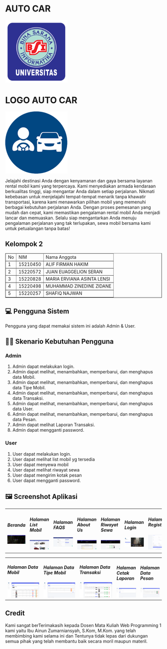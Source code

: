 # AUTO CAR

<img src="assets/bsi.png" width="200px" align="center"><br>

# LOGO AUTO CAR

<img src="assets/autocar-logo.png" width="200px" align="center"><br>

Jelajahi destinasi Anda dengan kenyamanan dan gaya bersama layanan rental mobil kami yang terpercaya. Kami menyediakan armada kendaraan berkualitas tinggi, siap mengantar Anda dalam setiap perjalanan. Nikmati kebebasan untuk menjelajahi tempat-tempat menarik tanpa khawatir transportasi, karena kami menawarkan pilihan mobil yang memenuhi berbagai kebutuhan perjalanan Anda. Dengan proses pemesanan yang mudah dan cepat, kami memastikan pengalaman rental mobil Anda menjadi lancar dan memuaskan. Selalu siap mengantarkan Anda menuju pengalaman perjalanan yang tak terlupakan, sewa mobil bersama kami untuk petualangan tanpa batas!

## Kelompok 2

<table border="1">
  <thead>
    <tr>
      <td>No</td>
      <td>NIM</td>
      <td>Nama Anggota</td>
    </tr>
  <thead>
  <tbody>
    <tr>
      <td>1</td>
      <td>15210450</td>
      <td>ALIF FIRMAN HAKIM</td>
    </tr>
    <tr>
      <td>2</td>
      <td>15220572</td>
      <td>JUAN EUAGGELION SERAN</td>
    </tr>
    <tr>
      <td>3</td>
      <td>15220828</td>
      <td>MARIA ERVIANA ASINTA LENSI</td>
    </tr>
    <tr>
      <td>4</td>
      <td>15220498</td>
      <td>MUHAMMAD ZINEDINE ZIDANE</td>
    </tr>
    <tr>
      <td>5</td>
      <td>15220257</td>
      <td>SHAFIQ NAJWAN</td>
    </tr>
  </tbody>
</table>

## 💻 Pengguna Sistem

Pengguna yang dapat memakai sistem ini adalah Admin & User.

## 👨‍💻 Skenario Kebutuhan Pengguna

### Admin

<ol>
  <li>Admin dapat melakukan login.</li>
  <li>Admin dapat melihat, menambahkan, memperbarui, dan menghapus data Mobil.</li>
  <li>Admin dapat melihat, menambahkan, memperbarui, dan menghapus data Tipe Mobil.</li>
  <li>Admin dapat melihat, menambahkan, memperbarui, dan menghapus data Transaksi.</li>
  <li>Admin dapat melihat, menambahkan, memperbarui, dan menghapus data User.</li>
  <li>Admin dapat melihat, menambahkan, memperbarui, dan menghapus data Pesan.</li>
  <li>Admin dapat melihat Laporan Transaksi.</li>
  <li>Admin dapat mengganti password.</li>
</ol>

### User

<ol>
  <li>User dapat melakukan login.</li>
  <li>User dapat melihat list mobil yg tersedia</li>
  <li>User dapat menyewa mobil</li>
  <li>User dapat melihat riwayat sewa</li>
  <li>User dapat mengirim kotak pesan</li>
  <li>User dapat mengganti password.</li>
</ol>

## 🖼️ Screenshot Aplikasi

<table width="100%">
  <tbody>
    <tr>
      <td width="33%">
        <h5>Beranda</h5>
        <img src="assets/ss/Beranda.png"><br>
      </td>
      <td width="33%">
        <h5>Halaman List Mobil</h5>
        <img src="assets/ss/List.png">
      </td>
      <td width="33%">
        <h5>Halaman FAQS</h5>
        <img src="assets/ss/faqs.png">
      </td>
      <td width="33%">
        <h5>Halaman About Us</h5>
        <img src="assets/ss/about.png">
      </td>
      <td width="33%">
        <h5>Halaman Riwayat Sewa</h5>
        <img src="assets/ss/riwayat.png">
      </td>
      <td width="33%">
        <h5>Halaman Login</h5>
        <img src="assets/ss/login.png">
      </td>
      <td width="33%">
        <h5>Halaman Registrasi</h5>
        <img src="assets/ss/regis.png">
      </td>
      <td width="33%">
        <h5>Halaman Ganti Password</h5>
        <img src="assets/ss/ganti-pw.png">
      </td>
    </tr>
  </tbody>
</table>

<table width="100%">
  <tbody>
      <td width="33%">
        <h5>Halaman Data Mobil</h5>
        <img src="assets/ss/admin-datamobil.png">
      </td>
      <td width="33%">
        <h5>Halaman Data Tipe Mobil</h5>
        <img src="assets/ss/admin-tipe.png">
      </td>
      <td width="33%">
        <h5>Halaman Data Transaksi</h5>
        <img src="assets/ss/admin-transaksi.png">
      </td>
      <td width="33%">
        <h5>Halaman Cetak Laporan</h5>
        <img src="assets/ss/admin-laporan.png">
      </td>
      <td width="33%">
        <h5>Halaman Data Pesan</h5>
        <img src="assets/ss/admin-datapesan.png">
      </td>
  </tbody>
</table>

## Credit

Kami sangat berTerimakasih kepada Dosen Mata Kuliah Web Programming 1 kami yaitu Ibu Ainun Zumarniansyah, S.Kom, M.Kom. yang telah membimbing kami selama ini dan
Tentunya tidak lepas dari dukungan semua pihak yang telah membantu baik secara moril maupun materil.
